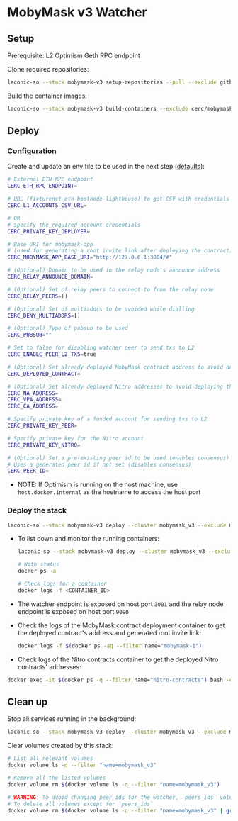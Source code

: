# MobyMask v3 Watcher

## Setup

Prerequisite: L2 Optimism Geth RPC endpoint

Clone required repositories:

```bash
laconic-so --stack mobymask-v3 setup-repositories --pull --exclude github.com/cerc-io/mobymask-ui
```

Build the container images:

```bash
laconic-so --stack mobymask-v3 build-containers --exclude cerc/mobymask-ui
```

## Deploy

### Configuration

Create and update an env file to be used in the next step ([defaults](../../config/watcher-mobymask-v3/mobymask-params.env)):

  ```bash
  # External ETH RPC endpoint
  CERC_ETH_RPC_ENDPOINT=

  # URL (fixturenet-eth-bootnode-lighthouse) to get CSV with credentials for accounts on L1 to perform txs on L2
  CERC_L1_ACCOUNTS_CSV_URL=

  # OR
  # Specify the required account credentials
  CERC_PRIVATE_KEY_DEPLOYER=

  # Base URI for mobymask-app
  # (used for generating a root invite link after deploying the contract)
  CERC_MOBYMASK_APP_BASE_URI="http://127.0.0.1:3004/#"

  # (Optional) Domain to be used in the relay node's announce address
  CERC_RELAY_ANNOUNCE_DOMAIN=

  # (Optional) Set of relay peers to connect to from the relay node
  CERC_RELAY_PEERS=[]

  # (Optional) Set of multiaddrs to be avoided while dialling
  CERC_DENY_MULTIADDRS=[]

  # (Optional) Type of pubsub to be used
  CERC_PUBSUB=""

  # Set to false for disabling watcher peer to send txs to L2
  CERC_ENABLE_PEER_L2_TXS=true

  # (Optional) Set already deployed MobyMask contract address to avoid deploying contract in the stack
  CERC_DEPLOYED_CONTRACT=

  # (Optional) Set already deployed Nitro addresses to avoid deploying them in the stack
  CERC_NA_ADDRESS=
  CERC_VPA_ADDRESS=
  CERC_CA_ADDRESS=

  # Specify private key of a funded account for sending txs to L2
  CERC_PRIVATE_KEY_PEER=

  # Specify private key for the Nitro account
  CERC_PRIVATE_KEY_NITRO=

  # (Optional) Set a pre-existing peer id to be used (enables consensus)
  # Uses a generated peer id if not set (disables consensus)
  CERC_PEER_ID=
  ```

* NOTE: If Optimism is running on the host machine, use `host.docker.internal` as the hostname to access the host port

### Deploy the stack

```bash
laconic-so --stack mobymask-v3 deploy --cluster mobymask_v3 --exclude mobymask-app-v3 --env-file <PATH_TO_ENV_FILE> up
```

* To list down and monitor the running containers:

  ```bash
  laconic-so --stack mobymask-v3 deploy --cluster mobymask_v3 --exclude mobymask-app-v3 ps

  # With status
  docker ps -a

  # Check logs for a container
  docker logs -f <CONTAINER_ID>
  ```

* The watcher endpoint is exposed on host port `3001` and the relay node endpoint is exposed on host port `9090`

* Check the logs of the MobyMask contract deployment container to get the deployed contract's address and generated root invite link:

  ```bash
  docker logs -f $(docker ps -aq --filter name="mobymask-1")
  ```

* Check logs of the Nitro contracts container to get the deployed Nitro contracts' addresses:

```bash
docker exec -it $(docker ps -q --filter name="nitro-contracts") bash -c "cat /app/deployment/nitro-addresses.json"
```

## Clean up

Stop all services running in the background:

```bash
laconic-so --stack mobymask-v3 deploy --cluster mobymask_v3 --exclude mobymask-app-v3 down
```

Clear volumes created by this stack:

```bash
# List all relevant volumes
docker volume ls -q --filter "name=mobymask_v3"

# Remove all the listed volumes
docker volume rm $(docker volume ls -q --filter "name=mobymask_v3")

# WARNING: To avoid changing peer ids for the watcher, `peers_ids` volume can be persisted
# To delete all volumes except for `peers_ids`
docker volume rm $(docker volume ls -q --filter "name=mobymask_v3" | grep -v "peers_ids$")
```
